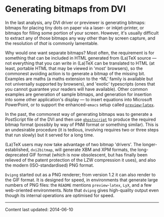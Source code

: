 # Generating bitmaps from DVI




In the last analysis, any DVI driver or previewer is generating
bitmaps: bitmaps for placing tiny dots on paper via a laser- or
inkjet-printer, or bitmaps for filling some portion of your screen.
However, it's usually difficult to extract any of those bitmaps any
way other than by screen capture, and the resolution of _that_ is
commonly lamentable.


Why would one want separate bitmaps?  Most often, the requirement is for
something that can be included in HTML generated from (La)TeX
source&nbsp;&mdash; not everything that you can write in (La)TeX can be
translated to HTML (at least, portable HTML that may be
viewed in 'most' browsers), so the commonest avoiding action is to
generate a bitmap of the missing bit.  Examples are maths (a maths
extension to the `*`ML' family is available but not
universally supported by browsers), and 'exotic' typescripts (ones
that you cannot guarantee your readers will have available).  Other
common examples are generation of 
sample bitmaps, and generation for insertion into some other
application's display&nbsp;&mdash; to insert equations into Microsoft
PowerPoint, or to support the enhanced-`emacs` setup called
[`preview`-`latex`](FAQ-WYGexpts.md).


In the past, the commonest way of generating bitmaps was to generate a
PostScript file of the DVI and then use
[`ghostscript`](http://www.ghostscript.com/) to
produce the required bitmap format (possibly by way of PNM
format or something similar).  This is an undesirable procedure (it is
tedious, involving requires two or three steps that run slowly) but it
served for a long time.


(La)TeX users may now take advantage of two bitmap 'drivers'.  The
longer-established, `dvi2bitmap`, will generate XBM and
XPM formats, the long-deprecated GIF format (which is
now obsolescent, but has finally been relieved of the patent
protection of the LZW compression it uses), and also
the modern (ISO-standardised) PNG format.


`Dvipng` started out as a PNG renderer; from version 1.2 it can also
render to the GIF format. It is designed for speed, in environments that
generate large numbers of PNG files: the `README` mentions
`preview`-`latex`, `LyX`, and a few
web-oriented environments. Note that `dvipng` gives
high-quality output even though its internal operations are optimised
for speed.







----
Content last updated: 2014-06-10
